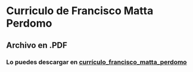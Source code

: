 # Curriculo de Francisco Matta Perdomo

## Archivo en .PDF

### Lo puedes descargar en [currículo_francisco_matta_perdomo](http://www.fmattaperdomo.com/recursos/curriculo/Curriculo_francisco_matta_perdomo.pdf)




